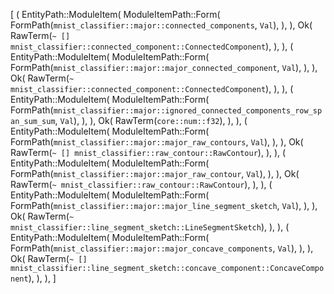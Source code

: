 [
    (
        EntityPath::ModuleItem(
            ModuleItemPath::Form(
                FormPath(`mnist_classifier::major::connected_components`, `Val`),
            ),
        ),
        Ok(
            RawTerm(`~ [] mnist_classifier::connected_component::ConnectedComponent`),
        ),
    ),
    (
        EntityPath::ModuleItem(
            ModuleItemPath::Form(
                FormPath(`mnist_classifier::major::major_connected_component`, `Val`),
            ),
        ),
        Ok(
            RawTerm(`~ mnist_classifier::connected_component::ConnectedComponent`),
        ),
    ),
    (
        EntityPath::ModuleItem(
            ModuleItemPath::Form(
                FormPath(`mnist_classifier::major::ignored_connected_components_row_span_sum_sum`, `Val`),
            ),
        ),
        Ok(
            RawTerm(`core::num::f32`),
        ),
    ),
    (
        EntityPath::ModuleItem(
            ModuleItemPath::Form(
                FormPath(`mnist_classifier::major::major_raw_contours`, `Val`),
            ),
        ),
        Ok(
            RawTerm(`~ [] mnist_classifier::raw_contour::RawContour`),
        ),
    ),
    (
        EntityPath::ModuleItem(
            ModuleItemPath::Form(
                FormPath(`mnist_classifier::major::major_raw_contour`, `Val`),
            ),
        ),
        Ok(
            RawTerm(`~ mnist_classifier::raw_contour::RawContour`),
        ),
    ),
    (
        EntityPath::ModuleItem(
            ModuleItemPath::Form(
                FormPath(`mnist_classifier::major::major_line_segment_sketch`, `Val`),
            ),
        ),
        Ok(
            RawTerm(`~ mnist_classifier::line_segment_sketch::LineSegmentSketch`),
        ),
    ),
    (
        EntityPath::ModuleItem(
            ModuleItemPath::Form(
                FormPath(`mnist_classifier::major::major_concave_components`, `Val`),
            ),
        ),
        Ok(
            RawTerm(`~ [] mnist_classifier::line_segment_sketch::concave_component::ConcaveComponent`),
        ),
    ),
]